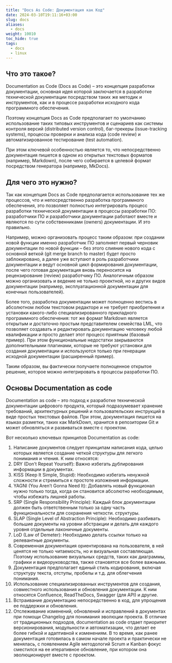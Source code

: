 ```yaml
---
title: "Docs As Code: Документация как Код"
date: 2024-03-10T19:11:16+03:00
slug: docs
aliases:
  - docs
weight: 10010
toc_hide: true
tags:
  - docs
  - linux
---
```


## Что это такое?

Documentation as Code (Docs as Code) – это концепция разработки документации, основная идея которой заключается в разработке технической документации посредством таких же методик и инструментов, как и в процессе разработки исходного кода программного обеспечения.

Поэтому концепция Docs as Code предполагает по умолчанию использование таких типовых инструментов и сценариев как системы контроля версий (distributed version control), баг-трекеры (issue-tracking systems), процессы проверки и анализа кода (code review) и автоматизированное тестирование (test automation).

При этом ключевой особенностью является то, что непосредственно документация пишется в одном из открытых текстовых форматов (например, Markdown), после чего собирается в целевой формат посредством генератора (например, MkDocs).

## Для чего это нужно?
Так как концепция Docs as Code предполагается использование тех же процессов, что и непосредственно разработка программного обеспечения, это позволяет полностью интегрировать процесс разработки технической документации в процессы разработки ПО: разработчики ПО и разработчики документации работают вместе и являются по сути собственниками (owners) документации. И это правильно.

Например, можно организовать процесс таким образом: при создании новой функции именно разработчик ПО заполняет первый черновик документации по новой функции – без этого слияние нового кода с основной веткой (git merge branch to master) будет просто заблокировано, а далее уже вступают в роль разработчики документации и ведут основной цикл формирования документации, после чего готовая документация вновь переносится на рецензирование (review) разработчику ПО. Аналогичным образом можно организовать и ведение не только проектной, но и других видов документации (например, эксплуатационной документации для конечных пользователей).

Более того, разработка документации может полноценно вестись в абсолютном любом текстовом редакторе и не требует приобретения и установки какого-либо специализированного прикладного программного обеспечения: тот же формат Markdown является открытым и достаточно простым представителем семейства LML, что позволяет создавать и редактировать документацию человеку любой квалификации и просто делает этот процесс приятным (базовый пример). При этом функциональные недостатки закрываются дополнительными плагинами, которые не требуют установки для создания документации и используются только при генерации исходной документации (расширенный пример).

Таким образом, вы фактически получаете полноценное открытое решение, которое можно интегрировать в процессы разработки ПО.

## Основы Documentation as code

Documentation as code – это подход к разработке технической документации цифрового продукта, который подразумевает хранение требований, архитектурных решений и пользовательских инструкций в виде простых текстовых файлов. При этом, документация пишется на языках разметки, таких как MarkDown, хранится в репозитории Git и может обновляться и развиваться вместе с проектом.

Вот несколько ключевых принципов Documentation as code:

1. Написание документов следует принципам написания кода, целью которых является создание четкой структуры для легкого понимания и чтения. К ним относятся:
2. DRY (Don’t Repeat Yourself): Важно избегать дублирования информации в документах.
3. KISS (Keep It Simple, Stupid): Необходимо избегать ненужной сложности и стремиться к простоте изложения информации.
4. YAGNI (You Aren’t Gonna Need It): Добавлять новый функционал нужно только тогда, когда он становится абсолютно необходимым, чтобы избежать лишней работы.
5. SRP (Single Responsibility Principle): Каждый блок документации должен быть ответственным только за одну часть функциональности для сохранения четкости. структуры.
6. SLAP (Single Level of Abstraction Principle): Необходимо разбивать большие документы на уровни абстракции и делать для каждого уровня отдельные лаконичные документы. 
7. LoD (Law of Demeter): Необходимо делать ссылки только на релевантные документы.
8. Современная документация ориентирована на пользователя, в ней ценятся не только читаемость, но и визуальная составляющая. Поэтому использование визуальных средств, таких как диаграммы, графики и видеоруководства, также становятся все более важными.
9. Документация предполагает единый стиль кодирования, включая структуру текста, отступы, пробелы и т.д. для облегчения понимания.
10. Использование специализированных инструментов для создания, совместного использования и обновления документации. К ним относятся Confluence, ReadTheDocs, Swagger (для API) и другие.
11. Встраивание документацию непосредственно в код, для упрощения ее поддержки и обновления.
12. Отслеживание изменений, обновлений и исправлений в документах при помощи Changelog для понимания эволюции проекта.
В отличие от традиционных подходов, documentation as code отдает приоритет версионирования, модульности и автоматизации, что делает ее более гибкой и адаптивной к изменениям. В то время, как ранее документация готовилась в самом начале проекта и практически не менялась, с появлением Agile методологий Scrum и Kanban фокус сместился на ее итеративное обновление, при котором она эволюционирует вместе с проектом.